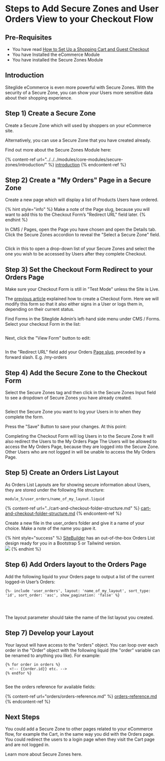 # Steps to Add Secure Zones and User Orders View to your Checkout Flow

## Pre-Requisites

* You have read [How to Set Up a Shopping Cart and Guest Checkout](../../../eCommerce/get-started-ecommerce/cart-checkout-and-quotes/steps-to-implement-a-guest-checkout-flow.md)
* You have Installed the eCommerce Module
* You have installed the Secure Zones Module

## Introduction

Siteglide eCommerce is even more powerful with Secure Zones. With the security of a Secure Zone, you can show your Users more sensitive data about their shopping experience.

## Step 1) Create a Secure Zone

Create a Secure Zone which will used by shoppers on your eCommerce site.

Alternatively, you can use a Secure Zone that you have created already.

Find out more about the Secure Zones Module here:

{% content-ref url="../../../modules/core-modules/secure-zones/introduction/" %}
[introduction](../../../modules/core-modules/secure-zones/introduction/)
{% endcontent-ref %}

## Step 2) Create a "My Orders" Page in a Secure Zone

Create a new page which will display a list of Products Users have ordered.

{% hint style="info" %}
Make a note of the Page slug, because you will want to add this to the Checkout Form’s "Redirect URL" field later.
{% endhint %}

In CMS / Pages, open the Page you have chosen and open the Details tab. Click the Secure Zones accordion to reveal the "Select a Secure Zone" field.

<figure><img src="../../../.gitbook/assets/image (9).png" alt=""><figcaption></figcaption></figure>

Click in this to open a drop-down list of your Secure Zones and select the one you wish to be accessed by Users after they complete Checkout.

## Step 3) Set the Checkout Form Redirect to your Orders Page

Make sure your Checkout Form is still in "Test Mode" unless the Site is Live.

The [previous article](../../../eCommerce/get-started-ecommerce/cart-checkout-and-quotes/steps-to-implement-a-guest-checkout-flow.md) explained how to create a Checkout Form. Here we will modify this form so that it also either signs in a User or logs them in, depending on their current status.

Find Forms in the Siteglide Admin’s left-hand side menu under CMS / Forms. Select your checkout Form in the list:

<figure><img src="../../../.gitbook/assets/image (10).png" alt=""><figcaption></figcaption></figure>

Next, click the "View Form" button to edit:

<figure><img src="../../../.gitbook/assets/image (12).png" alt=""><figcaption></figcaption></figure>

In the "Redirect URL" field add your Orders [Page slug](steps-to-add-secure-zones-and-user-orders-view-to-your-checkout-flow.md#step-2-create-a-my-orders-page-in-a-secure-zone), preceded by a forward slash. E.g. /my-orders

## Step 4) Add the Secure Zone to the Checkout Form

Select the Secure Zones tag and then click in the Secure Zones Input field to see a dropdown of Secure Zones you have already created.

<figure><img src="../../../.gitbook/assets/image (13).png" alt=""><figcaption></figcaption></figure>

Select the Secure Zone you want to log your Users in to when they complete the form.

Press the "Save" Button to save your changes. At this point:

Completing the Checkout Form will log Users in to the Secure Zone It will also redirect the Users to the My Orders Page The Users will be allowed to access the My Orders Page, because they are logged into the Secure Zone. Other Users who are not logged in will be unable to access the My Orders Page.

## Step 5) Create an Orders List Layout

As Orders List Layouts are for showing secure information about Users, they are stored under the following file structure:

`module_5/user_orders/name_of_my_layout.liquid`

{% content-ref url="../cart-and-checkout-folder-structure.md" %}
[cart-and-checkout-folder-structure.md](../cart-and-checkout-folder-structure.md)
{% endcontent-ref %}

Create a new file in the user\_orders folder and give it a name of your choice. Make a note of the name you gave it.

{% hint style="success" %}
[SiteBuilder](../../../sitebuilder/setup-sitebuilder/about-sitebuilder.md) has an out-of-the-box Orders List design ready for you in a Bootstrap 5 or Tailwind version.\
![](<../../../.gitbook/assets/image (14).png>)
{% endhint %}

## Step 6) Add Orders layout to the Orders Page

Add the following liquid to your Orders page to output a list of the current logged-in User’s Orders:

```
{%- include 'user_orders', layout: 'name_of_my_layout', sort_type: 'id', sort_order: 'asc', show_pagination: 'false' %}




```

The layout parameter should take the name of the list layout you created.

## Step 7) Develop your Layout

Your layout will have access to the "orders" object. You can loop over each order in the "Order" object with the following liquid (the "order" variable can be renamed to anything you like). For example:

```
{% for order in orders %}
  <!-- {{order.id}} etc. -->
{% endfor %}


```

See the orders reference for available fields:

{% content-ref url="orders/orders-reference.md" %}
[orders-reference.md](orders/orders-reference.md)
{% endcontent-ref %}

## Next Steps

You could add a Secure Zone to other pages related to your eCommerce flow, for example the Cart, in the same way you did with the Orders page. You could redirect the users to a login page when they visit the Cart page and are not logged in.

Learn more about Secure Zones here.
